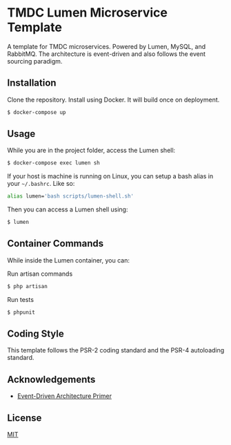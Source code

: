 # TMDC Lumen Microservice Template

A template for TMDC microservices. Powered by Lumen, MySQL, and RabbitMQ. The architecture is event-driven and also follows the event sourcing paradigm.

## Installation

Clone the repository. Install using Docker. It will build once on deployment.

```bash
$ docker-compose up
```

## Usage

While you are in the project folder, access the Lumen shell:
```bash
$ docker-compose exec lumen sh
```

If your host is machine is running on Linux, you can setup a bash alias in your `~/.bashrc`. Like so:
```bash
alias lumen='bash scripts/lumen-shell.sh'
```

Then you can access a Lumen shell using:
```bash
$ lumen
```

## Container Commands
While inside the Lumen container, you can:

Run artisan commands
```bash
$ php artisan
```

Run tests

```bash
$ phpunit
```

## Coding Style
This template follows the PSR-2 coding standard and the PSR-4 autoloading standard.

## Acknowledgements

-   [Event-Driven Architecture Primer](https://www.youtube.com/watch?v=STKCRSUsyP0)

## License

[MIT](https://choosealicense.com/licenses/mit/)
